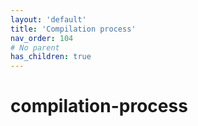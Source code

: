 ```yaml
---
layout: 'default'
title: 'Compilation process'
nav_order: 104
# No parent
has_children: true
---
```


# compilation-process
